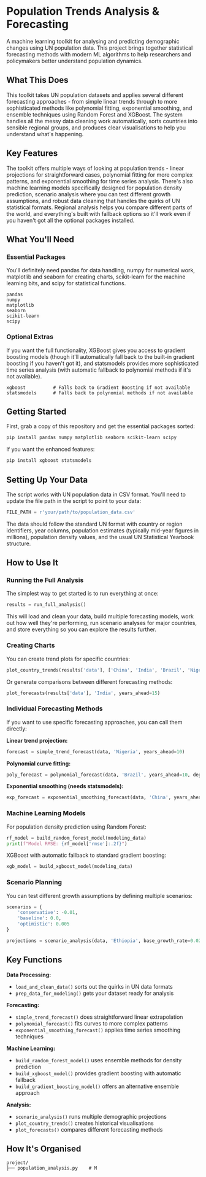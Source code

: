 # Population Trends Analysis & Forecasting

A machine learning toolkit for analysing and predicting demographic changes using UN population data. This project brings together statistical forecasting methods with modern ML algorithms to help researchers and policymakers better understand population dynamics.

## What This Does

This toolkit takes UN population datasets and applies several different forecasting approaches - from simple linear trends through to more sophisticated methods like polynomial fitting, exponential smoothing, and ensemble techniques using Random Forest and XGBoost. The system handles all the messy data cleaning work automatically, sorts countries into sensible regional groups, and produces clear visualisations to help you understand what's happening.

## Key Features

The toolkit offers multiple ways of looking at population trends - linear projections for straightforward cases, polynomial fitting for more complex patterns, and exponential smoothing for time series analysis. There's also machine learning models specifically designed for population density prediction, scenario analysis where you can test different growth assumptions, and robust data cleaning that handles the quirks of UN statistical formats. Regional analysis helps you compare different parts of the world, and everything's built with fallback options so it'll work even if you haven't got all the optional packages installed.

## What You'll Need

### Essential Packages
You'll definitely need pandas for data handling, numpy for numerical work, matplotlib and seaborn for creating charts, scikit-learn for the machine learning bits, and scipy for statistical functions.

```
pandas
numpy
matplotlib
seaborn
scikit-learn
scipy
```

### Optional Extras
If you want the full functionality, XGBoost gives you access to gradient boosting models (though it'll automatically fall back to the built-in gradient boosting if you haven't got it), and statsmodels provides more sophisticated time series analysis (with automatic fallback to polynomial methods if it's not available).

```
xgboost          # Falls back to Gradient Boosting if not available
statsmodels      # Falls back to polynomial methods if not available
```

## Getting Started

First, grab a copy of this repository and get the essential packages sorted:

```bash
pip install pandas numpy matplotlib seaborn scikit-learn scipy
```

If you want the enhanced features:

```bash
pip install xgboost statsmodels
```

## Setting Up Your Data

The script works with UN population data in CSV format. You'll need to update the file path in the script to point to your data:

```python
FILE_PATH = r'your/path/to/population_data.csv'
```

The data should follow the standard UN format with country or region identifiers, year columns, population estimates (typically mid-year figures in millions), population density values, and the usual UN Statistical Yearbook structure.

## How to Use It

### Running the Full Analysis

The simplest way to get started is to run everything at once:

```python
results = run_full_analysis()
```

This will load and clean your data, build multiple forecasting models, work out how well they're performing, run scenario analyses for major countries, and store everything so you can explore the results further.

### Creating Charts

You can create trend plots for specific countries:

```python
plot_country_trends(results['data'], ['China', 'India', 'Brazil', 'Nigeria'])
```

Or generate comparisons between different forecasting methods:

```python
plot_forecasts(results['data'], 'India', years_ahead=15)
```

### Individual Forecasting Methods

If you want to use specific forecasting approaches, you can call them directly:

**Linear trend projection:**
```python
forecast = simple_trend_forecast(data, 'Nigeria', years_ahead=10)
```

**Polynomial curve fitting:**
```python
poly_forecast = polynomial_forecast(data, 'Brazil', years_ahead=10, degree=2)
```

**Exponential smoothing (needs statsmodels):**
```python
exp_forecast = exponential_smoothing_forecast(data, 'China', years_ahead=10)
```

### Machine Learning Models

For population density prediction using Random Forest:

```python
rf_model = build_random_forest_model(modeling_data)
print(f"Model RMSE: {rf_model['rmse']:.2f}")
```

XGBoost with automatic fallback to standard gradient boosting:

```python
xgb_model = build_xgboost_model(modeling_data)
```

### Scenario Planning

You can test different growth assumptions by defining multiple scenarios:

```python
scenarios = {
    'conservative': -0.01,
    'baseline': 0.0,
    'optimistic': 0.005
}

projections = scenario_analysis(data, 'Ethiopia', base_growth_rate=0.025, scenarios)
```

## Key Functions

**Data Processing:**
- `load_and_clean_data()` sorts out the quirks in UN data formats
- `prep_data_for_modeling()` gets your dataset ready for analysis

**Forecasting:**
- `simple_trend_forecast()` does straightforward linear extrapolation
- `polynomial_forecast()` fits curves to more complex patterns
- `exponential_smoothing_forecast()` applies time series smoothing techniques

**Machine Learning:**
- `build_random_forest_model()` uses ensemble methods for density prediction
- `build_xgboost_model()` provides gradient boosting with automatic fallback
- `build_gradient_boosting_model()` offers an alternative ensemble approach

**Analysis:**
- `scenario_analysis()` runs multiple demographic projections
- `plot_country_trends()` creates historical visualisations
- `plot_forecasts()` compares different forecasting methods

## How It's Organised

```
project/
├── population_analysis.py    # M
